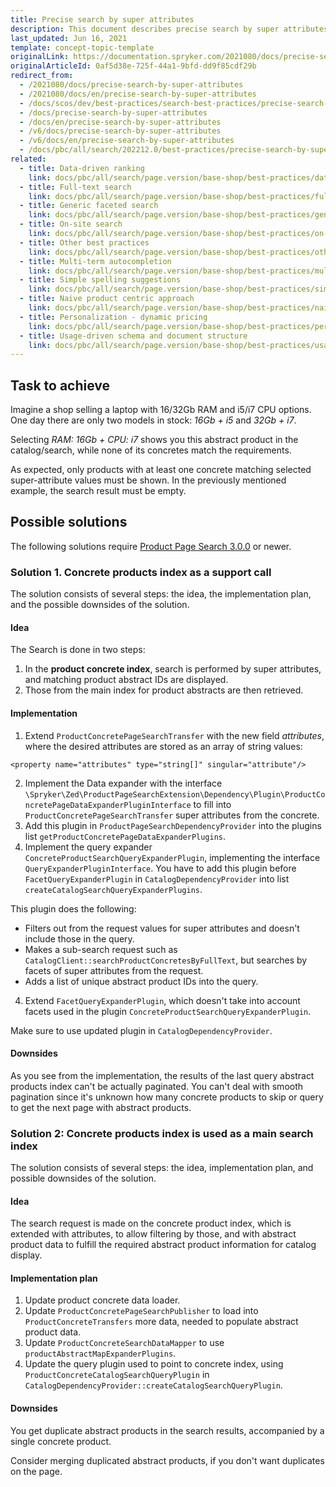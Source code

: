 ```yaml
---
title: Precise search by super attributes
description: This document describes precise search by super attributes
last_updated: Jun 16, 2021
template: concept-topic-template
originalLink: https://documentation.spryker.com/2021080/docs/precise-search-by-super-attributes
originalArticleId: 0af5d38e-725f-44a1-9bfd-dd9f85cdf29b
redirect_from:
  - /2021080/docs/precise-search-by-super-attributes
  - /2021080/docs/en/precise-search-by-super-attributes
  - /docs/scos/dev/best-practices/search-best-practices/precise-search-by-super-attributes.html
  - /docs/precise-search-by-super-attributes
  - /docs/en/precise-search-by-super-attributes
  - /v6/docs/precise-search-by-super-attributes
  - /v6/docs/en/precise-search-by-super-attributes
  - /docs/pbc/all/search/202212.0/best-practices/precise-search-by-super-attributes.html
related:
  - title: Data-driven ranking
    link: docs/pbc/all/search/page.version/base-shop/best-practices/data-driven-ranking.html
  - title: Full-text search
    link: docs/pbc/all/search/page.version/base-shop/best-practices/full-text-search.html
  - title: Generic faceted search
    link: docs/pbc/all/search/page.version/base-shop/best-practices/generic-faceted-search.html
  - title: On-site search
    link: docs/pbc/all/search/page.version/base-shop/best-practices/on-site-search.html
  - title: Other best practices
    link: docs/pbc/all/search/page.version/base-shop/best-practices/other-best-practices.html
  - title: Multi-term autocompletion
    link: docs/pbc/all/search/page.version/base-shop/best-practices/multi-term-auto-completion.html
  - title: Simple spelling suggestions
    link: docs/pbc/all/search/page.version/base-shop/best-practices/simple-spelling-suggestions.html
  - title: Naive product centric approach
    link: docs/pbc/all/search/page.version/base-shop/best-practices/naive-product-centric-approach.html
  - title: Personalization - dynamic pricing
    link: docs/pbc/all/search/page.version/base-shop/best-practices/personalization-dynamic-pricing.html
  - title: Usage-driven schema and document structure
    link: docs/pbc/all/search/page.version/base-shop/best-practices/usage-driven-schema-and-document-structure.html
---
```


## Task to achieve

Imagine a shop selling a laptop with 16/32Gb RAM and i5/i7 CPU options. One day there are only two models in stock: *16Gb + i5* and *32Gb + i7*.

Selecting *RAM: 16Gb + CPU: i7* shows you this abstract product in the catalog/search, while none of its concretes match the requirements.

As expected,  only products with at least one concrete matching selected super-attribute values must be shown. In the previously mentioned example, the search result must be empty.

## Possible solutions

The following solutions require [Product Page Search 3.0.0](https://github.com/spryker/product-page-search/releases/tag/3.0.0) or newer.

### Solution 1. Concrete products index as a support call
The solution consists of several steps: the idea, the implementation plan, and the possible downsides of the solution. 

#### Idea

The Search is done in two steps:
1. In the **product concrete index**, search is performed by super attributes, and matching product abstract IDs are displayed.
2. Those from the main index for product abstracts are then retrieved.

#### Implementation

1. Extend `ProductConcretePageSearchTransfer` with the new field *attributes*, where the desired attributes are stored as an array of string values:

```
<property name="attributes" type="string[]" singular="attribute"/>
```

2. Implement the Data expander with the interface `\Spryker\Zed\ProductPageSearchExtension\Dependency\Plugin\ProductConcretePageDataExpanderPluginInterface` to fill into `ProductConcretePageSearchTransfer` super attributes from the concrete. 
3. Add this plugin in `ProductPageSearchDependencyProvider` into the plugins list `getProductConcretePageDataExpanderPlugins`.
3. Implement the query expander `ConcreteProductSearchQueryExpanderPlugin`, implementing the interface `QueryExpanderPluginInterface`. You have to add this plugin before `FacetQueryExpanderPlugin` in `CatalogDependencyProvider` into list `createCatalogSearchQueryExpanderPlugins`.

This plugin does the following:
- Filters out from the request values for super attributes and doesn't include those in the query.
- Makes a sub-search request such as  `CatalogClient::searchProductConcretesByFullText`, but searches by facets of super attributes from the request.
- Adds a list of unique abstract product IDs into the query.

4. Extend `FacetQueryExpanderPlugin`, which doesn't take into account facets used in the plugin `ConcreteProductSearchQueryExpanderPlugin`.

Make sure to use updated plugin in `CatalogDependencyProvider`.

#### Downsides

As you see from the implementation, the results of the last query abstract products index can't be actually paginated. You can't deal with smooth pagination since it's unknown how many concrete products to skip or query to get the next page with abstract products.


### Solution 2: Concrete products index is used as a main search index

The solution consists of several steps: the idea, implementation plan, and possible downsides of the solution. 

#### Idea

The search request is made on the concrete product index, which is extended with attributes, to allow filtering by those, and with abstract product data to fulfill the required abstract product information for catalog display.

#### Implementation plan

1. Update product concrete data loader.
2. Update `ProductConcretePageSearchPublisher` to load into `ProductConcreteTransfers` more data, needed to populate abstract product data.
3. Update `ProductConcreteSearchDataMapper` to use `productAbstractMapExpanderPlugins`.
4. Update the query plugin used to point to concrete index, using `ProductConcreteCatalogSearchQueryPlugin` in `CatalogDependencyProvider::createCatalogSearchQueryPlugin`.

#### Downsides

You get duplicate abstract products in the search results, accompanied by a single concrete product.

Consider merging duplicated abstract products, if you don't want duplicates on the page.
